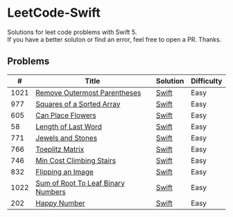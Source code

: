 # LeetCode-Swift
Solutions for leet code problems with Swift 5.  
If you have a better soluton or find an error, feel free to open a PR. Thanks.  

## Problems

| # | Title | Solution | Difficulty |
|---| ----- | -------- | ---------- |
|1021|[Remove Outermost Parentheses](https://leetcode.com/problems/remove-outermost-parentheses/) | [Swift](https://github.com/Sajjad-Zafar/LeetCode-Swift/blob/main/1021.%20Remove%20Outermost%20Parentheses.playground/Contents.swift)|Easy|
|977|[Squares of a Sorted Array](https://leetcode.com/problems/squares-of-a-sorted-array/) | [Swift](https://github.com/Sajjad-Zafar/LeetCode-Swift/blob/main/977.%20Squares%20of%20a%20Sorted%20Array.playground/Contents.swift)|Easy|
|605|[Can Place Flowers](https://leetcode.com/problems/can-place-flowers/) | [Swift](https://github.com/Sajjad-Zafar/LeetCode-Swift/blob/main/605.%20Can%20Place%20Flowers.playground/Contents.swift)|Easy|
|58|[Length of Last Word](https://leetcode.com/problems/length-of-last-word/) | [Swift](https://github.com/Sajjad-Zafar/LeetCode-Swift/blob/main/58.%20Length%20of%20Last%20Word.playground/Contents.swift)|Easy|
|771|[Jewels and Stones](https://leetcode.com/problems/jewels-and-stones/) | [Swift](https://github.com/Sajjad-Zafar/LeetCode-Swift/blob/main/771.%20Jewels%20and%20Stones.playground/Contents.swift)|Easy|
|766|[Toeplitz Matrix](https://leetcode.com/problems/toeplitz-matrix/) | [Swift](https://github.com/Sajjad-Zafar/LeetCode-Swift/blob/main/766.%20Toeplitz%20Matrix.playground/Contents.swift)|Easy|
|746|[Min Cost Climbing Stairs](https://leetcode.com/problems/min-cost-climbing-stairs/) | [Swift](https://github.com/Sajjad-Zafar/LeetCode-Swift/blob/main/746.%20Min%20Cost%20Climbing%20Stairs.playground/Contents.swift)|Easy|
|832|[Flipping an Image](https://leetcode.com/problems/flipping-an-image/) | [Swift](https://github.com/Sajjad-Zafar/LeetCode-Swift/blob/main/832.%20Flipping%20an%20Image.playground/Contents.swift)|Easy|
|1022|[Sum of Root To Leaf Binary Numbers](https://leetcode.com/problems/sum-of-root-to-leaf-binary-numbers/) | [Swift](https://github.com/Sajjad-Zafar/LeetCode-Swift/blob/main/832.%20Sum%20of%20Root%20To%20Leaf%20Binary%20Numbers.playground/Contents.swift)|Easy|
|202|[Happy Number](https://leetcode.com/problems/happy-number/) | [Swift](https://github.com/Sajjad-Zafar/LeetCode-Swift/blob/main/202.%20Happy%20Number.playground/Contents.swift)|Easy|